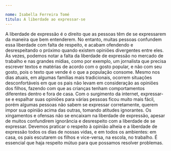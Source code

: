 ```yaml
---

nome: Isabella Ferreira Tomé                     
titulo: A liberdade ao expressar-se
---
```


A liberdade de expressão é o direito que as pessoas têm de se expressarem da maneira que bem entenderem. No entanto, muitas pessoas confundem essa liberdade com falta de respeito, e acabam ofendendo e desrespeitando o próximo quando existem opiniões divergentes entre eles.
Às vezes, podemos notar a falta da liberdade de expressão no mercado de trabalho e nas grandes mídias, como por exemplo, um jornalista que precisa escrever textos e matérias de acordo com o gosto popular, e não com seu gosto, pois o texto que vende é o que a população consome. 
Mesmo nos dias atuais, em algumas famílias mais tradicionais, ocorrem situações desconfortáveis em que os pais não levam em consideração as opiniões dos filhos, fazendo com que as crianças tenham comportamentos diferentes dentro e fora de casa. 
Com o surgimento da internet, expressar-se e espalhar suas opiniões para várias pessoas ficou muito mais fácil, porém algumas pessoas não sabem se expressar corretamente, querem impor sua opinião acima das outras, tomando atitudes ignorantes. 
Os xingamentos e ofensas não se encaixam na liberdade de expressão, apesar de muitos confundirem ignorância e desrespeito com a liberdade de se expressar.
Devemos praticar o respeito à opinião alheia e a liberdade de expressão todos os dias de nossas vidas, e em todos os ambientes: em casa, os pais escutarem os filhos e vice-versa, na escola, no trabalho. É essencial que haja respeito mútuo para que possamos resolver problemas. 

